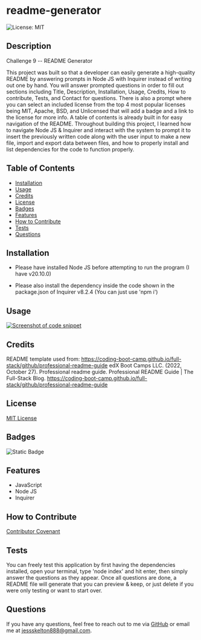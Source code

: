 
  # readme-generator
  ![License: MIT](https://img.shields.io/badge/License-MIT-yellow.svg)

  ## Description
  Challenge 9 -- README Generator 
  
  This project was built so that a developer can easily generate a high-quality README by answering prompts in Node JS with Inquirer instead of writing out one by hand. You will answer prompted questions in order to fill out sections including Title, Description, Installation, Usage, Credits, How to contribute, Tests, and Contact for questions. There is also a prompt where you can select an included license from the top 4 most popular licenses being MIT, Apache, BSD, and Unlicensed that will add a badge and a link to the license for more info. A table of contents is already built in for easy navigation of the README. Throughout building this project, I learned how to navigate Node JS & Inquirer and interact with the system to prompt it to insert the previously written code along with the user input to make a new file, import and export data between files, and how to properly install and list dependencies for the code to function properly.

  ## Table of Contents
  - [Installation](#installation)
  - [Usage](#usage)
  - [Credits](#credits)
  - [License](#license)
  - [Badges](#badges)
  - [Features](#features)
  - [How to Contribute](#how-to-contribute)
  - [Tests](#tests)
  - [Questions](#questions)

  ## Installation
  - Please have installed Node JS before attempting to run the program (I have v20.10.0) 

  - Please also install the dependency inside the code shown in the package.json of Inquirer v8.2.4 (You can just use 'npm i')

  ## Usage
  [![Screenshot of code snippet]({./READMEgeneratorClip.png})]({https://watch.screencastify.com/v/8o6n7tkGkBopLuJ0bCcy} "Walkthrough Video")

  ## Credits
  README template used from: https://coding-boot-camp.github.io/full-stack/github/professional-readme-guide 
	  edX Boot Camps LLC. (2022, October 27). Professional readme guide. Professional README Guide | The Full-Stack Blog. https://coding-boot-camp.github.io/full-stack/github/professional-readme-guide

  ## License
  [MIT License](https://opensource.org/licenses/MIT)

  ## Badges
  ![Static Badge](https://img.shields.io/badge/thank_you-for_visiting-purple)

  ## Features
  * JavaScript 
  * Node JS 
  * Inquirer 

  ## How to Contribute
  [Contributor Covenant](https://www.contributor-covenant.org/)

  ## Tests
  You can freely test this application by first having the dependencies installed, open your terminal, type 'node index' and hit enter, then simply answer the questions as they appear. Once all questions are done, a README file will generate that you can preview & keep, or just delete if you were only testing or want to start over.

  ## Questions
  If you have any questions, feel free to reach out to me via [GitHub](https://github.com/jskelly8/) or email me at jessskelton888@gmail.com.

